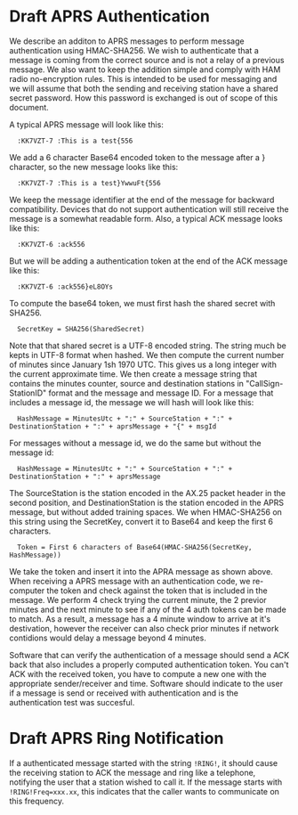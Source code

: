 # Draft APRS Authentication

We describe an additon to APRS messages to perform message authentication using HMAC-SHA256. We wish to authenticate that a message is coming from the correct source and is not a relay of a previous message. We also want to keep the addition simple and comply with HAM radio no-encryption rules. This is intended to be used for messaging and we will assume that both the sending and receiving station have a shared secret password. How this password is exchanged is out of scope of this document.

A typical APRS message will look like this:

```
  :KK7VZT-7 :This is a test{556
```

We add a 6 character Base64 encoded token to the message after a } character, so the new message looks like this:

```
  :KK7VZT-7 :This is a test}YwwuFt{556
```

We keep the message identifier at the end of the message for backward compatibility. Devices that do not support authentication will still receive the message is a somewhat readable form. Also, a typical ACK message looks like this:

```
  :KK7VZT-6 :ack556
```

But we will be adding a authentication token at the end of the ACK message like this:

```
  :KK7VZT-6 :ack556}eL8OYs
```

To compute the base64 token, we must first hash the shared secret with SHA256.

```
  SecretKey = SHA256(SharedSecret)
```

Note that that shared secret is a UTF-8 encoded string. The string much be kepts in UTF-8 format when hashed. We then compute the current number of minutes since January 1sh 1970 UTC. This gives us a long integer with the current approximate time. We then create a message string that contains the minutes counter, source and destination stations in "CallSign-StationID" format and the message and message ID. For a message that includes a message id, the message we will hash will look like this:

```
  HashMessage = MinutesUtc + ":" + SourceStation + ":" + DestinationStation + ":" + aprsMessage + "{" + msgId
```

For messages without a message id, we do the same but without the message id:

```
  HashMessage = MinutesUtc + ":" + SourceStation + ":" + DestinationStation + ":" + aprsMessage
```

The SourceStation is the station encoded in the AX.25 packet header in the second position, and DestinationStation is the station encoded in the APRS message, but without added training spaces. We when HMAC-SHA256 on this string using the SecretKey, convert it to Base64 and keep the first 6 characters.

```
  Token = First 6 characters of Base64(HMAC-SHA256(SecretKey, HashMessage))
```

We take the token and insert it into the APRA message as shown above. When receiving a APRS message with an authentication code, we re-computer the token and check against the token that is included in the message. We perform 4 check trying the current minute, the 2 previor minutes and the next minute to see if any of the 4 auth tokens can be made to match. As a result, a message has a 4 minute window to arrive at it's destivation, however the receiver can also check prior minutes if network contidions would delay a message beyond 4 minutes.

Software that can verify the authentication of a message should send a ACK back that also includes a properly computed authentication token. You can't ACK with the received token, you have to compute a new one with the appropriate sender/receiver and time. Software should indicate to the user if a message is send or received with authentication and is the authentication test was succesful.

# Draft APRS Ring Notification

If a authenticated message started with the string `!RING!`, it should cause the receiving station to ACK the message and ring like a telephone, notifying the user that a station wished to call it. If the message starts with `!RING!Freq=xxx.xx`, this indicates that the caller wants to communicate on this frequency.
